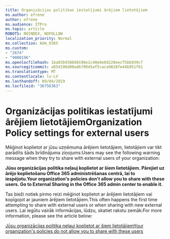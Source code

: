```yaml
---
title: Organizācijas politikas iestatījumi ārējiem lietotājiem
ms.author: efrene
author: efrene
ms.audience: ITPro
ms.topic: article
ROBOTS: NOINDEX, NOFOLLOW
localization_priority: Normal
ms.collection: Adm_O365
ms.custom:
- "2674"
- "9000196"
ms.openlocfilehash: 1ba83b938600196e1c40e8e8d228eecf5bb939cf
ms.sourcegitcommit: a65d196d00adb70045af5caca9828fe44b951f61
ms.translationtype: MT
ms.contentlocale: lv-LV
ms.lasthandoff: 09/04/2019
ms.locfileid: "36756363"
---
```

# <a name="organization-policy-settings-for-external-users"></a><span data-ttu-id="8bba1-102">Organizācijas politikas iestatījumi ārējiem lietotājiem</span><span class="sxs-lookup"><span data-stu-id="8bba1-102">Organization Policy settings for external users</span></span>

<span data-ttu-id="8bba1-103">Mēģinot koplietot ar jūsu uzņēmuma ārējiem lietotājiem, lietotājiem var tikt parādīts šāds brīdinājuma ziņojums:</span><span class="sxs-lookup"><span data-stu-id="8bba1-103">Users may see the following warning message when they try to share with external users of your organization:</span></span> 

   <span data-ttu-id="8bba1-104">**Jūsu organizācijas politika neļauj koplietot ar šiem lietotājiem. Pārejiet uz ārējo koplietošanu Office 365 administrēšanas centrā, lai to iespējotu.**</span><span class="sxs-lookup"><span data-stu-id="8bba1-104">**Your organization's policies don't allow you to share with these users. Go to External Sharing in the Office 365 admin center to enable it.**</span></span> 

<span data-ttu-id="8bba1-105">Tas bieži notiek pirmo reizi mēģinot koplietot ar ārējiem lietotājiem vai kopīgojot ar jauniem ārējiem lietotājiem.</span><span class="sxs-lookup"><span data-stu-id="8bba1-105">This often happens the first time attempting to share with external users or when sharing with new external users.</span></span> <span data-ttu-id="8bba1-106">Lai iegūtu vairāk informācijas, lūdzu, skatiet rakstu zemāk:</span><span class="sxs-lookup"><span data-stu-id="8bba1-106">For more information, please see the article below:</span></span>

[<span data-ttu-id="8bba1-107">Jūsu organizācijas politika neļauj koplietot ar šiem lietotājiem</span><span class="sxs-lookup"><span data-stu-id="8bba1-107">Your organization's policies do not allow you to share with these users</span></span>](https://docs.microsoft.com/sharepoint/support/administration/organization-policies-do-not-allow-you-to-share-with-users-error)






